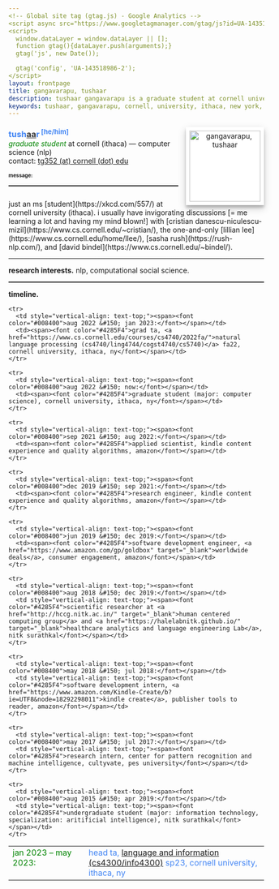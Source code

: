 ```yaml
---
<!-- Global site tag (gtag.js) - Google Analytics -->
<script async src="https://www.googletagmanager.com/gtag/js?id=UA-143518986-2"></script>
<script>
  window.dataLayer = window.dataLayer || [];
  function gtag(){dataLayer.push(arguments);}
  gtag('js', new Date());

  gtag('config', 'UA-143518986-2');
</script>
layout: frontpage
title: gangavarapu, tushaar
description: tushaar gangavarapu is a graduate student at cornell university, ithaca, NY. 
keywords: tushaar, gangavarapu, cornell, university, ithaca, new york, ny, amazon, nitk, graduate, student, applied, scientist, research, engineer, nlp, ml, ai, dl
---
```


<style type="text/css">
  hr.style {
    border: 0;
    height: 1px;
    background-image: linear-gradient(to right, rgba(0, 0, 0, 0), rgba(0, 0, 0, 0.2), rgba(0, 0, 0, 0));
  }

  hr.normal {
    border: 0;
    height: 0;
    border-top: 1px solid rgba(0, 0, 0, 0.2);
    border-bottom: 1px solid rgba(255, 255, 255, 0.2);
  }

  img.profile {
    background-color: #fff;
    padding: 7px;
    float: right;
    width: 140px;
    height: auto!important;
    box-shadow: 0 5px 5px 0 rgba(0, 0, 0, 0.2), 0 6px 15px 0 rgba(0, 0, 0, 0.19);
    text-align: center;
  }

  h3 {
    display:inline;
  }
</style>

<div>
  <p style="margin-bottom:0.5cm;"></p>
  <img class="profile" src="../assets/images/tushaar_cap.jpg" style="margin-left:15px;" title="tushaar gangavarapu" alt="gangavarapu, tushaar">
  <font color="#4285F4"><h3>tush<font color="#333333"><u>aa</u></font>r<sup><font size="2"> [he/him]</font></sup></h3></font>
  <!-- <font size="2">[<a href="https://en.wikipedia.org/wiki/International_Phonetic_Alphabet">IPA</a>: θʰ υʃ ɑr] [pronouns: he/him/his]</font><br/></font> -->
  <br/><i><font color="#008400">graduate student</font></i> at cornell (ithaca) &#151; computer science (nlp)
  <!-- <p style="margin-bottom:0.2cm;"></p><i><font color="#008400">(Ex-)Applied Scientist</font></i> (machine learning) at Automated Quality Assistance (AQuA) &#151; Kindle Content Experience and Quality Algorithms, Amazon.com, Inc.
  <br/><i><font color="#008400">Scientific Researcher</font></i> at Human Centered Computer Group (HCCG) and Healthcare Analytics and Language Engineering (HALE) Lab -->
  <br/>contact: <a href="mailto:tg352@cornell.edu" style="height:15px"> tg352 (at) cornell (dot) edu </a>
  <p style="margin-bottom:0.3cm;"></p>
  <font size="1.99999"><b>message: </b></font><font size="2"></font><hr class="normal">

<p style="margin-bottom:0.7cm;"></p><p>
    just an ms [student](https://xkcd.com/557/) at cornell university (ithaca). i usually have invigorating discussions [= me learning a lot and having my mind blown!] with [cristian danescu-niculescu-mizil](https://www.cs.cornell.edu/~cristian/), the one-and-only [lillian lee](https://www.cs.cornell.edu/home/llee/), [sasha rush](https://rush-nlp.com/), and [david bindel](https://www.cs.cornell.edu/~bindel/).

</p><hr class="style">

<p>
    <b>research interests.</b> nlp, computational social science.
  </p><hr class="normal">

  <b>timeline.</b><p style="margin-bottom:0.25cm;"></p>
  <table border="0" width="100%" style="vertical-align: text-top;">
  <colgroup><col width="150px"></colgroup>
  <tbody>
    <tr>
      <td style="vertical-align: text-top;"><span><font color="#008400">jan 2023 &#150; may 2023:</font></span></td>
      <td><span><font color="#4285F4">head ta, <a href="https://www.cs.cornell.edu/courses/cs4740/2022fa/">language and information (cs4300/info4300)</a> sp23, cornell university, ithaca, ny</font></span></td>
    </tr>

    <tr>
      <td style="vertical-align: text-top;"><span><font color="#008400">aug 2022 &#150; jan 2023:</font></span></td>
      <td><span><font color="#4285F4">grad ta, <a href="https://www.cs.cornell.edu/courses/cs4740/2022fa/">natural language processing (cs4740/ling4744/cogst4740/cs5740)</a> fa22, cornell university, ithaca, ny</font></span></td>
    </tr>

    <tr>
      <td style="vertical-align: text-top;"><span><font color="#008400">aug 2022 &#150; now:</font></span></td>
      <td><span><font color="#4285F4">graduate student (major: computer science), cornell university, ithaca, ny</font></span></td>
    </tr>
    
    <tr>
      <td style="vertical-align: text-top;"><span><font color="#008400">sep 2021 &#150; aug 2022:</font></span></td>
      <td><span><font color="#4285F4">applied scientist, kindle content experience and quality algorithms, amazon</font></span></td>
    </tr>
    
    <tr>
      <td style="vertical-align: text-top;"><span><font color="#008400">dec 2019 &#150; sep 2021:</font></span></td>
      <td><span><font color="#4285F4">research engineer, kindle content experience and quality algorithms, amazon</font></span></td>
    </tr>
    
    <tr>
      <td style="vertical-align: text-top;"><span><font color="#008400">jun 2019 &#150; dec 2019:</font></span></td>
      <td><span><font color="#4285F4">software development engineer, <a href="https://www.amazon.com/gp/goldbox" target="_blank">worldwide deals</a>, consumer engagement, amazon</font></span></td>
    </tr>
    
    <tr>
      <td style="vertical-align: text-top;"><span><font color="#008400">aug 2018 &#150; dec 2019:</font></span></td>
      <td style="vertical-align: text-top;"><span><font color="#4285F4">scientific researcher at <a href="http://hccg.nitk.ac.in/" target="_blank">human centered computing group</a> and <a href="https://halelabnitk.github.io/" target="_blank">healthcare analytics and language engineering Lab</a>, nitk surathkal</font></span></td>
    </tr>
    
    <tr>
      <td style="vertical-align: text-top;"><span><font color="#008400">may 2018 &#150; jul 2018:</font></span></td>
      <td style="vertical-align: text-top;"><span><font color="#4285F4">software development intern, <a href="https://www.amazon.com/Kindle-Create/b?ie=UTF8&node=18292298011">kindle create</a>, publisher tools to reader, amazon</font></span></td>
    </tr>
    
    <tr>
      <td style="vertical-align: text-top;"><span><font color="#008400">may 2017 &#150; jul 2017:</font></span></td>
      <td style="vertical-align: text-top;"><span><font color="#4285F4">research intern, center for pattern recognition and machine intelligence, cultyvate, pes university</font></span></td>
    </tr>
    
    <tr>
      <td style="vertical-align: text-top;"><span><font color="#008400">aug 2015 &#150; apr 2019:</font></span></td>
      <td style="vertical-align: text-top;"><span><font color="#4285F4">undergraduate student (major: information technology, specialization: aritificial intelligence), nitk surathkal</font></span></td>
    </tr>

</tbody>
</table>

</div>
